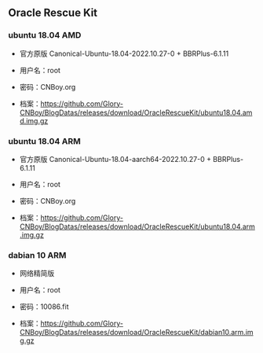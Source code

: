 ## Oracle Rescue Kit
      
### ubuntu 18.04 AMD

- 官方原版 Canonical-Ubuntu-18.04-2022.10.27-0 + BBRPlus-6.1.11

- 用户名：root

- 密码：CNBoy.org

- 档案：https://github.com/Glory-CNBoy/BlogDatas/releases/download/OracleRescueKit/ubuntu18.04.amd.img.gz
      
### ubuntu 18.04 ARM

- 官方原版 Canonical-Ubuntu-18.04-aarch64-2022.10.27-0 + BBRPlus-6.1.11

- 用户名：root

- 密码：CNBoy.org

- 档案：https://github.com/Glory-CNBoy/BlogDatas/releases/download/OracleRescueKit/ubuntu18.04.arm.img.gz

### dabian 10 ARM

- 网络精简版

- 用户名：root

- 密码：10086.fit

- 档案：https://github.com/Glory-CNBoy/BlogDatas/releases/download/OracleRescueKit/dabian10.arm.img.gz
